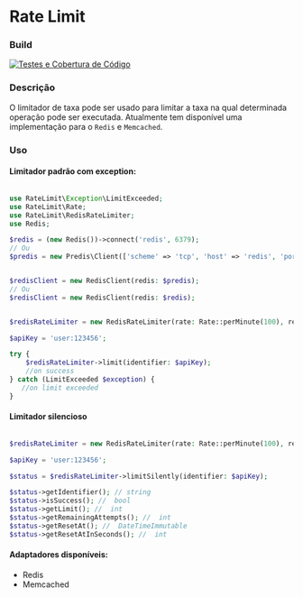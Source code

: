 # Rate Limit
### Build
[![Testes e Cobertura de Código](https://github.com/LucasGiori/rate-limit/actions/workflows/test-and-coverage.yml/badge.svg)](https://github.com/LucasGiori/rate-limit/actions/workflows/test-and-coverage.yml)

### Descrição
O limitador de taxa pode ser usado para limitar a taxa na qual determinada operação pode ser executada. Atualmente tem disponível uma implementação para o <code>Redis</code> e <code>Memcached</code>.

### Uso

#### Limitador padrão com exception:
```php

use RateLimit\Exception\LimitExceeded;
use RateLimit\Rate;
use RateLimit\RedisRateLimiter;
use Redis;

$redis = (new Redis())->connect('redis', 6379);
// Ou
$predis = new Predis\Client(['scheme' => 'tcp', 'host' => 'redis', 'port' => 6379]);


$redisClient = new RedisClient(redis: $predis);
// Ou
$redisClient = new RedisClient(redis: $redis);


$redisRateLimiter = new RedisRateLimiter(rate: Rate::perMinute(100), redis: $redisClient);

$apiKey = 'user:123456';

try {
    $redisRateLimiter->limit(identifier: $apiKey);
    //on success
} catch (LimitExceeded $exception) {
   //on limit exceeded
}
```

#### Limitador silencioso
```php

$redisRateLimiter = new RedisRateLimiter(rate: Rate::perMinute(100), redis: $redsClient);

$apiKey = 'user:123456';

$status = $redisRateLimiter->limitSilently(identifier: $apiKey);

$status->getIdentifier(); // string
$status->isSuccess(); //  bool
$status->getLimit(); //  int
$status->getRemainingAttempts(); //  int
$status->getResetAt(); //  DateTimeImmutable
$status->getResetAtInSeconds(); //  int
```

#### Adaptadores disponíveis:
 - Redis
 - Memcached